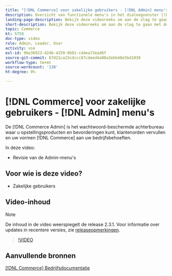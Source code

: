 ```yaml
---
title: "[!DNL Commerce] voor zakelijke gebruikers - [!DNL Admin] menu's"
description: Overzicht van functionele menu's in het dialoogvenster [!DNL Commerce] v2.3 [!DNL Admin].
landing-page-description: Bekijk deze videoreeks om aan de slag te gaan met de basisbeginselen van Adobe Commerce en om in de Admin te werken.
short-description: Bekijk deze videoreeks om aan de slag te gaan met de basisbeginselen van Adobe Commerce en om in de Admin te werken.
topic: Commerce
kt: 5758
doc-type: video
role: Admin, Leader, User
activity: use
exl-id: 96e36923-d24b-4259-9b91-cd4ea73ead6f
source-git-commit: 67d21ca23cdccc87cdeed4a08a3ebb48e5bd1030
workflow-type: tm+mt
source-wordcount: '130'
ht-degree: 0%

---
```


# [!DNL Commerce] voor zakelijke gebruikers - [!DNL Admin] menu&#39;s

De [!DNL Commerce Admin] is het wachtwoord-beschermde achterbureau waar u opstellingsproducten en bevorderingen kunt, klantenorden vervullen en uw vormen [!DNL Commerce] aan uw bedrijfsbehoeften.

In deze video:

- Revisie van de Admin-menu&#39;s

## Voor wie is deze video?

- Zakelijke gebruikers

## Video-inhoud

>[!NOTE]
>
>De inhoud in de video weerspiegelt de release 2.3.1. Voor informatie over updates in recentere versies, zie [releaseopmerkingen](https://experienceleague.adobe.com/docs/commerce-operations/release/notes/overview.html).

>[!VIDEO](https://video.tv.adobe.com/v/35942?quality=12&learn=on)

## Aanvullende bronnen

[[!DNL Commerce] Bedrijfsdocumentatie](https://experienceleague.adobe.com/docs/commerce-admin/user-guides/home.html)
